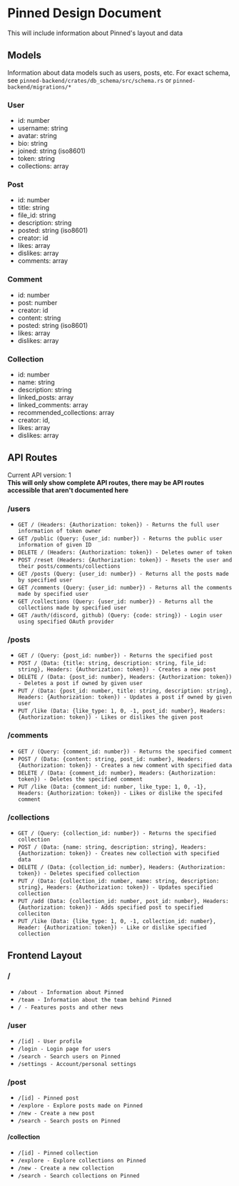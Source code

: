 # Pinned Design Document
This will include information about Pinned's layout and data

## Models
Information about data models such as users, posts, etc. For exact schema, see `pinned-backend/crates/db_schema/src/schema.rs` or `pinned-backend/migrations/*`

### User
- id: number
- username: string
- avatar: string
- bio: string
- joined: string (iso8601)
- token: string
- collections: array<id>

### Post
- id: number
- title: string
- file_id: string
- description: string
- posted: string (iso8601)
- creator: id 
- likes: array<id>
- dislikes: array<id>
- comments: array<id>

### Comment
- id: number
- post: number
- creator: id 
- content: string
- posted: string (iso8601)
- likes: array<id>
- dislikes: array<id>

### Collection
- id: number
- name: string
- description: string
- linked_posts: array<id>
- linked_comments: array<id>
- recommended_collections: array<id>
- creator: id,
- likes: array<id>
- dislikes: array<id>

## API Routes
Current API version: 1 <br/>
**This will only show complete API routes, there may be API routes accessible that aren't
documented here**

### /users

- `GET / (Headers: {Authorization: token}) - Returns the full user information of token owner`
- `GET /public (Query: {user_id: number}) - Returns the public user information of given ID`
- `DELETE / (Headers: {Authorization: token}) - Deletes owner of token`
- `POST /reset (Headers: {Authorization: token}) - Resets the user and their posts/comments/collections`
- `GET /posts (Query: {user_id: number}) - Returns all the posts made by specified user`
- `GET /comments (Query: {user_id: number}) - Returns all the comments made by specified user`
- `GET /collections (Query: {user_id: number}) - Returns all the collections made by specified user`
- `GET /auth/(discord, github) (Query: {code: string}) - Login user using specified OAuth provider`

### /posts

- `GET / (Query: {post_id: number}) - Returns the specified post`
- `POST / (Data: {title: string, description: string, file_id: string}, Headers: {Authorization: token}) - Creates a new post`
- `DELETE / (Data: {post_id: number}, Headers: {Authorization: token}) - Deletes a post if owned by given user`
- `PUT / (Data: {post_id: number, title: string, description: string}, Headers: {Authorization: token}) - Updates a post if owned by given user`
- `PUT /like (Data: {like_type: 1, 0, -1, post_id: number}, Headers: {Authorization: token}) - Likes or dislikes the given post`

### /comments

- `GET / (Query: {comment_id: number}) - Returns the specified comment`
- `POST / (Data: {content: string, post_id: number}, Headers: {Authorization: token}) - Creates a new comment with specified data`
- `DELETE / (Data: {comment_id: number}, Headers: {Authorization: token}) - Deletes the specified comment`
- `PUT /like (Data: {comment_id: number, like_type: 1, 0, -1}, Headers: {Authorization: token}) - Likes or dislike the specifed comment`

### /collections
- `GET / (Query: {collection_id: number}) - Returns the specified collection`
- `POST / (Data: {name: string, description: string}, Headers: {Authorization: token}) - Creates new collection with specified data`
- `DELETE / (Data: {collection_id: number}, Headers: {Authorization: token}) - Deletes specified collection`
- `PUT / (Data: {collection_id: number, name: string, description: string}, Headers: {Authorization: token}) - Updates specified collection`
- `PUT /add (Data: {collection_id: number, post_id: number}, Headers: {Authorization: token}) - Adds specified post to specified colleciton`
- `PUT /like (Data: {like_type: 1, 0, -1, collection_id: number}, Header: {Authorization: token}) - Like or dislike specified collection`

## Frontend Layout

### /

- `/about - Information about Pinned`
- `/team - Information about the team behind Pinned`
- `/ - Features posts and other news`

### /user
- `/[id] - User profile`
- `/login - Login page for users`
- `/search - Search users on Pinned`
- `/settings - Account/personal settings`

### /post

- `/[id] - Pinned post`
- `/explore - Explore posts made on Pinned`
- `/new - Create a new post`
- `/search - Search posts on Pinned`

#### /collection

- `/[id] - Pinned collection`
- `/explore - Explore collections on Pinned`
- `/new - Create a new collection`
- `/search - Search collections on Pinned`
